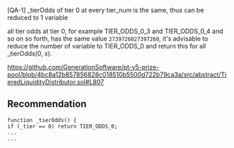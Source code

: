 [QA-1] _tierOdds of tier 0 at every tier_num is the same, thus can be reduced to 1 variable

all tier odds at tier 0, for example TIER_ODDS_0_3 and TIER_ODDS_0_4 and so on so forth, has the same value `2739726027397260`, it's advisable to reduce the number of variable to TIER_ODDS_0 and return this for all _tierOdds(0, x).

https://github.com/GenerationSoftware/pt-v5-prize-pool/blob/4bc8a12b857856828c018510b5500d722b79ca3a/src/abstract/TieredLiquidityDistributor.sol#L807

## Recommendation
```solidity
function _tierOdds() {
if (_tier == 0) return TIER_ODDS_0;
...
...

```